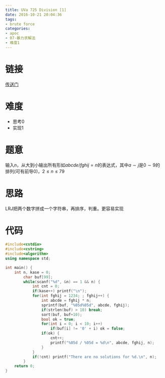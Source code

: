```yaml
---
title: UVa 725 Division [1]
date: 2016-10-21 20:04:36
tags:
- brute force
categories:
- apoc
- 07-暴力求解法
- 难度1
---
```

# 链接
[传送门](https://uva.onlinejudge.org/index.php?option=com_onlinejudge&Itemid=8&page=show_problem&problem=666)

# 难度
- 思考$0$
- 实现$1$

# 题意
输入$n$，从大到小输出所有形如$abcde/fghij = n$的表达式，其中$a\sim j$是$0\sim 9$的排列(可有前导$0$)，$2\leqslant n\leqslant 79$

# 思路
LRJ把两个数字拼成一个字符串，再排序，判重。更容易实现

# 代码
```cpp
#include<cstdio>
#include<cstring>
#include<algorithm>
using namespace std;

int main() {
    int n, kase = 0;
        char buf[99];
        while(scanf("%d", &n) == 1 && n) {
            int cnt = 0;
            if(kase++) printf("\n");
            for(int fghij = 1234; ; fghij++) {
                int abcde = fghij * n;
                sprintf(buf, "%05d%05d", abcde, fghij);
                if(strlen(buf) > 10) break;
                sort(buf, buf+10);
                bool ok = true;
                for(int i = 0; i < 10; i++)
                    if(buf[i] != '0' + i) ok = false;
                if(ok) {
                    cnt++;
                    printf("%05d / %05d = %d\n", abcde, fghij, n);
                }
            }
            if(!cnt) printf("There are no solutions for %d.\n", n);
        }
    return 0;
}
```
